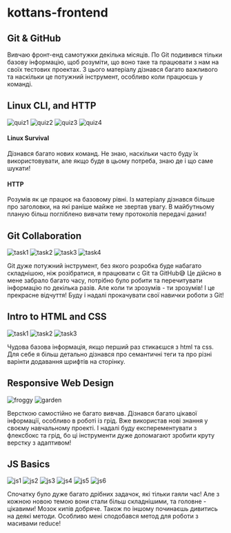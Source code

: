 # kottans-frontend
## Git & GitHub
Вивчаю фронт-енд самотужки декілька місяців. По Git подивився тільки базову інформацію, щоб розуміти, що воно таке та працювати з нам на своїх тестових проектах. 
З цього матеріалу дізнався багато важливого та наскільки це потужний інструмент, особливо коли працюєшь у команді.
## Linux CLI, and HTTP
![quiz1](/task_linux_cli/quiz1.png)
![quiz2](/task_linux_cli/quiz2.png)
![quiz3](/task_linux_cli/quiz3.png)
![quiz4](/task_linux_cli/quiz4.png)
#### Linux Survival
Дізнався багато нових команд. Не знаю, наскільки часто буду їх використовувати, але якщо буде в цьому потреба, знаю де і що саме шукати!
#### HTTP
Розумів як це працює на базовому рівні. Із матеріалу дізнався більше про заголовки, на які раніше майже не звертав увагу. В майбутньому планую більш погліблено вивчати тему протоколів передачі даних!  
## Git Collaboration
![task1](/task_git_collaboration/intro1.png)
![task2](/task_git_collaboration/intro2.png)
![task3](/task_git_collaboration/branch1.png)
![task4](/task_git_collaboration/branch2.png)

Git дуже потужний інструмент, без якого розробка буде набагато складнішою, ніж розібратися, я працювати с Git та GitHub😅
Це дійсно в мене забрало багато часу, потрібно було робити та перечитувати інформацію по декілька разів. 
Але коли ти зрозумів - ти зрозумів! І це прекрасне відчуття!
Буду і надалі прокачувати свої навички роботи з Git!
## Intro to HTML and CSS
![task1](/task_html_css_intro/coursera1.png)
![task2](/task_html_css_intro/coursera2.png)
![task3](/task_html_css_intro/codecademy.png)

Чудова базова інформація, якщо перший раз стикаєшся з html та css. Для себе я більш детально дізнався про семантичні теги та про різні варінти додавання шрифтів на сторінку. 
## Responsive Web Design
![froggy](/task_responsive_web_design/flex_froggy.png)
![garden](/task_responsive_web_design/grid_garden.png)

Версткою самостійно не багато вивчав. Дізнався багато цікавої інформації, особливо в роботі із грід. Вже використав нові знання у своєму навчальному проекті. І надалі буду експерементувати з флексбокс та грід, бо ці інструменти дуже допомагают зробити круту верстку з адаптивом!
## JS Basics
![js1](/task_js_basics/js1.png)
![js2](/task_js_basics/js2.png)
![js3](/task_js_basics/js3.png)
![js4](/task_js_basics/js4.png)
![js5](/task_js_basics/js5.png)
![js6](/task_js_basics/js6.png)

Спочатку було дуже багато дрібних задачок, які тільки гаяли час! Але з кожною новою темою вони стали більш складнішими, та головне - цікавими! Мозок кипів добряче. Також по іншому починаєшь дивитись на деякі методи. Особливо мені сподобався метод для роботи з масивами reduce!
